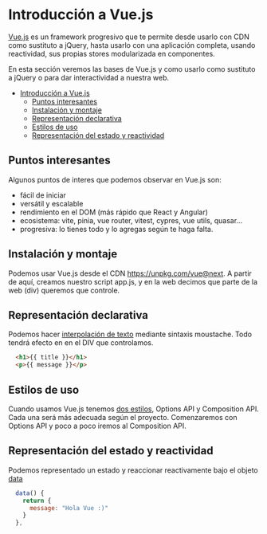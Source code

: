  # Introducción a Vue.js
[Vue.js](https://vuejs.org/) es un framework progresivo que te permite desde usarlo con CDN como sustituto a jQuery, hasta usarlo con una aplicación completa, usando reactividad, sus propias stores modularizada en componentes.

En esta sección veremos las bases de Vue.js y como usarlo como sustituto a jQuery o para dar interactividad a nuestra web.
- [Introducción a Vue.js](#introducción-a-vuejs)
  - [Puntos interesantes](#puntos-interesantes)
  - [Instalación y montaje](#instalación-y-montaje)
  - [Representación declarativa](#representación-declarativa)
  - [Estilos de uso](#estilos-de-uso)
  - [Representación del estado y reactividad](#representación-del-estado-y-reactividad)

## Puntos interesantes
Algunos puntos de interes que podemos observar en Vue.js son:
- fácil de iniciar 
- versátil y escalable 
- rendimiento en el DOM (más rápido que React y Angular)
- ecosistema: vite, pinia, vue router, vitest, cypres, vue utils, quasar...
- progresiva: lo tienes todo y lo agregas según te haga falta.

## Instalación y montaje
Podemos usar Vue.js desde el CDN https://unpkg.com/vue@next. A partir de aquí, creamos nuestro script app.js, y en la web decimos que parte de la web (div) queremos que controle.

## Representación declarativa
Podemos hacer [interpolación de texto](https://vuejs.org/guide/essentials/template-syntax.html#text-interpolation) mediante sintaxis moustache. Todo tendrá efecto en en el DIV que controlamos.
```html
  <h1>{{ title }}</h1>
  <p>{{ message }}</p>
```

## Estilos de uso
Cuando usamos Vue.js tenemos [dos estilos](https://vuejs.org/guide/introduction.html#api-styles), Options API y Composition API. Cada una será más adecuada según el proyecto. Comenzaremos con Options API y poco a poco iremos al Composition API.

## Representación del estado y reactividad 
Podemos representado un estado y reaccionar reactivamente bajo el objeto [data](https://vuejs.org/guide/essentials/reactivity-fundamentals.html#declaring-reactive-state)
```js
  data() {
    return {
      message: "Hola Vue :)"
    }
  },
```
